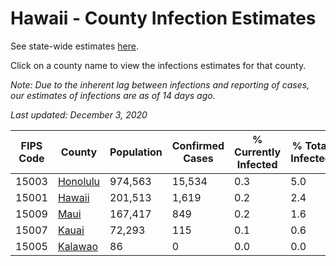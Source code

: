 # Hawaii - County Infection Estimates

See state-wide estimates [here](/infections/us-hi).

Click on a county name to view the infections estimates for that county.

*Note: Due to the inherent lag between infections and reporting of cases, our estimates of infections are as of 14 days ago.*

*Last updated: December 3, 2020*

|   FIPS Code |               County |   Population |   Confirmed Cases |   % Currently Infected |   % Total Infected |
|-------------|----------------------|--------------|-------------------|------------------------|--------------------|
|       15003 | [Honolulu](honolulu) |      974,563 |            15,534 |                    0.3 |                5.0 |
|       15001 |     [Hawaii](hawaii) |      201,513 |             1,619 |                    0.2 |                2.4 |
|       15009 |         [Maui](maui) |      167,417 |               849 |                    0.2 |                1.6 |
|       15007 |       [Kauai](kauai) |       72,293 |               115 |                    0.1 |                0.6 |
|       15005 |   [Kalawao](kalawao) |           86 |                 0 |                    0.0 |                0.0 |